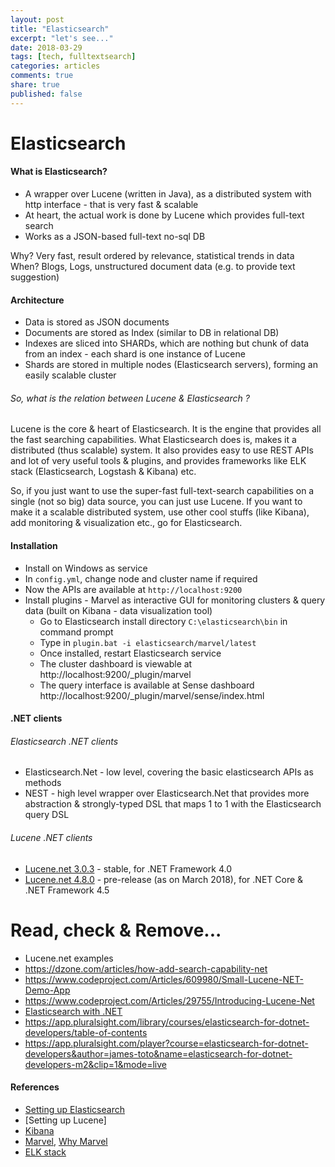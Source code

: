 ```yaml
---
layout: post
title: "Elasticsearch"
excerpt: "let's see..."
date: 2018-03-29
tags: [tech, fulltextsearch]
categories: articles
comments: true
share: true
published: false
---
```


# Elasticsearch

#### What is Elasticsearch?

* A wrapper over Lucene (written in Java), as a distributed system with http interface - that is very fast & scalable
* At heart, the actual work is done by Lucene which provides full-text search
* Works as a JSON-based full-text no-sql DB

Why? Very fast, result ordered by relevance, statistical trends in data
When? Blogs, Logs, unstructured document data (e.g. to provide text suggestion)

#### Architecture

* Data is stored as JSON documents
* Documents are stored as Index (similar to DB in relational DB)
* Indexes are sliced into SHARDs, which are nothing but chunk of data from an index - each shard is one instance of Lucene
* Shards are stored in multiple nodes (Elasticsearch servers), forming an easily scalable cluster

###### So, what is the relation between Lucene & Elasticsearch ?

Lucene is the core & heart of Elasticsearch. It is the engine that provides all the fast searching capabilities. What Elasticsearch does is, makes it a distributed (thus scalable) system. It also provides easy to use REST APIs and lot of very useful tools & plugins, and provides frameworks like ELK stack (Elasticsearch, Logstash & Kibana) etc.

So, if you just want to use the super-fast full-text-search capabilities on a single (not so big) data source, you can just use Lucene. If you want to make it a scalable distributed system, use other cool stuffs (like Kibana), add monitoring & visualization etc., go for Elasticsearch.

#### Installation

* Install on Windows as service
* In `config.yml`, change node and cluster name if required
* Now the APIs are available at `http://localhost:9200`
* Install plugins - Marvel as interactive GUI for monitoring clusters & query data (built on Kibana - data visualization tool)
  * Go to Elasticsearch install directory `C:\elasticsearch\bin` in command prompt
  * Type in `plugin.bat -i elasticsearch/marvel/latest`
  * Once installed, restart Elasticsearch service
  * The cluster dashboard is viewable at http://localhost:9200/_plugin/marvel 
  * The query interface is available at Sense dashboard http://localhost:9200/_plugin/marvel/sense/index.html





#### .NET clients

###### Elasticsearch .NET clients

* Elasticsearch.Net - low level, covering the basic elasticsearch APIs as methods
* NEST - high level wrapper over Elasticsearch.Net that provides more abstraction & strongly-typed DSL that maps 1 to 1 with the Elasticsearch query DSL

###### Lucene .NET clients

* [Lucene.net 3.0.3](https://blogs.apache.org/lucenenet/entry/lucene_net_3_0_3) - stable, for .NET Framework 4.0
* [Lucene.net 4.8.0](https://github.com/apache/lucenenet) - pre-release (as on March 2018), for .NET Core & .NET Framework 4.5

# Read, check & Remove...

* Lucene.net examples
* https://dzone.com/articles/how-add-search-capability-net
* https://www.codeproject.com/Articles/609980/Small-Lucene-NET-Demo-App
* https://www.codeproject.com/Articles/29755/Introducing-Lucene-Net
* [Elasticsearch with .NET](https://www.red-gate.com/simple-talk/dotnet/net-development/how-to-build-a-search-page-with-elasticsearch-and-net/)
* https://app.pluralsight.com/library/courses/elasticsearch-for-dotnet-developers/table-of-contents
* https://app.pluralsight.com/player?course=elasticsearch-for-dotnet-developers&author=james-toto&name=elasticsearch-for-dotnet-developers-m2&clip=1&mode=live

#### References

* [Setting up Elasticsearch](https://www.elastic.co/guide/en/elasticsearch/reference/current/setup.html)
* [Setting up Lucene]
* [Kibana](https://www.elastic.co/products/kibana)
* [Marvel](https://www.elastic.co/downloads/marvel), [Why Marvel](https://www.elastic.co/blog/building-marvel)
* [ELK stack](https://www.elastic.co/elk-stack)